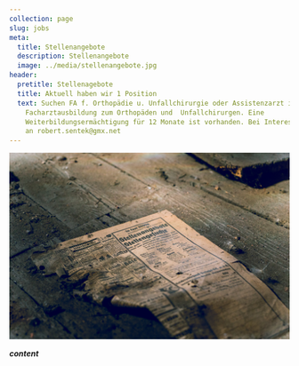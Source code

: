 ```yaml
---
collection: page
slug: jobs
meta:
  title: Stellenangebote
  description: Stellenangebote
  image: ../media/stellenangebote.jpg
header:
  pretitle: Stellenagebote
  title: Aktuell haben wir 1 Position
  text: Suchen FA f. Orthopädie u. Unfallchirurgie oder Assistenzarzt in der
    Facharztausbildung zum Orthopäden und  Unfallchirurgen. Eine
    Weiterbildungsermächtigung für 12 Monate ist vorhanden. Bei Interesse email
    an robert.sentek@gmx.net
---
```

![](../media/stellenangebote.jpg)

***content***